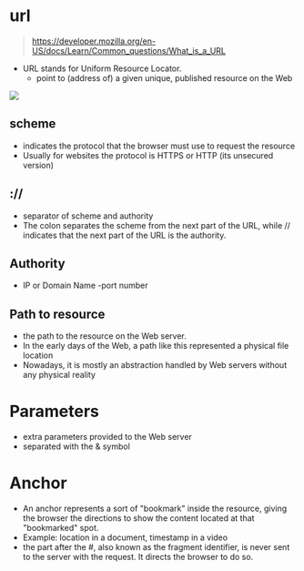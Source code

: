 # url
> https://developer.mozilla.org/en-US/docs/Learn/Common_questions/What_is_a_URL


- URL stands for Uniform Resource Locator.
    - point to (address of) a given unique, published resource on the Web

![](https://developer.mozilla.org/en-US/docs/Learn/Common_questions/What_is_a_URL/mdn-url-all.png)

## scheme
- indicates the protocol that the browser must use to request the resource
- Usually for websites the protocol is HTTPS or HTTP (its unsecured version)

## ://
- separator of scheme and authority
- The colon separates the scheme from the next part of the URL, while // indicates that the next part of the URL is the authority.

## Authority
- IP or Domain Name
-port number

## Path to resource
- the path to the resource on the Web server.
- In the early days of the Web, a path like this represented a physical file location
- Nowadays, it is mostly an abstraction handled by Web servers without any physical reality

# Parameters
- extra parameters provided to the Web server
- separated with the & symbol

# Anchor
- An anchor represents a sort of "bookmark" inside the resource, giving the browser the directions to show the content located at that "bookmarked" spot.
- Example: location in a document, timestamp in a video
- the part after the #, also known as the fragment identifier, is never sent to the server with the request. It directs the browser to do so.